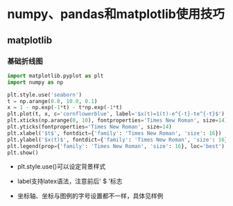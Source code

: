 # numpy、pandas和matplotlib使用技巧

## matplotlib

### 基础折线图

```python
import matplotlib.pyplot as plt
import numpy as np

plt.style.use('seaborn')
t = np.arange(0.0, 10.0, 0.1)
x = 1 - np.exp(-1*t) - t*np.exp(-1*t)
plt.plot(t, x, c='cornflowerblue', label='$x(t)=1(t)-e^{-t}-te^{-t}$')
plt.xticks(np.arange(0, 10), fontproperties='Times New Roman', size=14)
plt.yticks(fontproperties='Times New Roman', size=14)
plt.xlabel('$t$', fontdict={'family': 'Times New Roman', 'size': 16})
plt.ylabel('$x(t)$', fontdict={'family': 'Times New Roman', 'size': 16})
plt.legend(prop={'family': 'Times New Roman', 'size': 16}, loc='best')
plt.show()
```

- plt.style.use()可以设定背景样式

- label支持latex语法，注意前后' $ '标志

- 坐标轴、坐标与图例的字号设置都不一样，具体见样例

